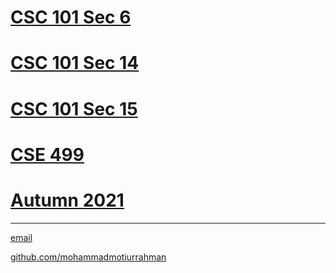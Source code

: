 # [CSC 101 Sec 6](https://mohammadmotiurrahman.github.io/csc101_6)
# [CSC 101 Sec 14](https://mohammadmotiurrahman.github.io/csc101_14)
# [CSC 101 Sec 15](https://mohammadmotiurrahman.github.io/csc101_15)
# [CSE 499 ](https://mohammadmotiurrahman.github.io/CSE499)
# [Autumn 2021](https://mohammadmotiurrahman.github.io/spring2022)

* * *

[email](mailto:mohammadmotiurrahman@gmail.com)

[github.com/mohammadmotiurrahman](https://github.com/mohammadmotiurrahman)
